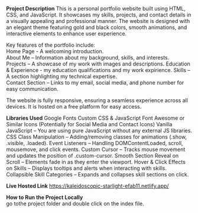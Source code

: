   **Project Description** 
This is a personal portfolio website built using HTML, CSS, and JavaScript. It showcases my skills, projects, and contact details in a visually appealing and professional manner. The website is designed with an elegant theme featuring gold and black colors, smooth animations, and interactive elements to enhance user experience.  

Key features of the portfolio include:  
  Home Page - A welcoming introduction.  
  About Me  – Information about my background, skills, and interests.  
  Projects – A showcase of my work with images and descriptions. 
  Education & Experience - my education qualifications and my work expirience. 
  Skills  – A section highlighting my technical expertise.  
  Contact Section – Links to my email, social media, and phone number for easy communication.  

The website is fully responsive, ensuring a seamless experience across all devices. It is hosted on a free platform for easy access.
  
  **Libraries Used**
  Google Fonts
  Custom CSS & JavaScript
  Font Awesome or Similar Icons (Potentially for Social Media and Contact Icons)
  Vanilla JavaScript – You are using pure JavaScript without any external JS libraries.
  CSS Class Manipulation – Adding/removing classes for animations (.show, .visible, .loaded).
  Event Listeners – Handling DOMContentLoaded, scroll, mousemove, and click events.
  Custom Cursor – Tracks mouse movement and updates the position of .custom-cursor.
  Smooth Section Reveal on Scroll – Elements fade in as they enter the viewport.
  Hover & Click Effects on Skills – Displays tooltips and alerts when interacting with skills.
  Collapsible Skill Categories – Expands and collapses skill sections on click.

**Live Hosted Link** 
  https://kaleidoscopic-starlight-efab11.netlify.app/
  
  **How to Run the Project Locally**  
  go tothe project folder and double click on the index file.

